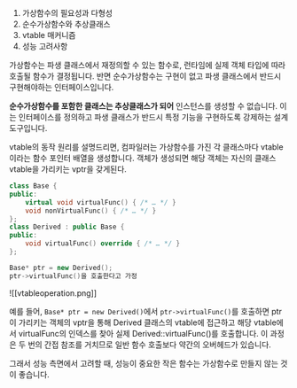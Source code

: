 
1. 가상함수의 필요성과 다형성
2. 순수가상함수와 추상클래스
3. vtable 매커니즘
4. 성능 고려사항

가상함수는 파생 클래스에서 재정의할 수 있는 함수로, 런타임에 실제 객체 타입에 따라 호출될 함수가 결정됩니다. 반면 순수가상함수는 구현이 없고 파생 클래스에서 반드시 구현해야하는 인터페이스입니다.

**순수가상함수를 포함한 클래스는 추상클래스가 되어** 인스턴스를 생성할 수 없습니다. 이는 인터페이스를 정의하고 파생 클래스가 반드시 특정 기능을 구현하도록 강제하는 설계 도구입니다.

vtable의 동작 원리를 설명드리면, 컴파일러는 가상함수를 가진 각 클래스마다 vtable이라는 함수 포인터 배열을 생성합니다. 객체가 생성되면 해당 객체는 자신의 클래스 vtable을 가리키는 vptr을 갖게된다.


```cpp
class Base {
public:
    virtual void virtualFunc() { /* … */ }
    void nonVirtualFunc() { /* … */ }
};
class Derived : public Base {
public:
    void virtualFunc() override { /* … */ }
};

Base* ptr = new Derived();
ptr->virtualFunc()을 호출한다고 가정
```

![[vtableoperation.png]]





예를 들어, `Base* ptr = new Derived()`에서 `ptr->virtualFunc()`를 호출하면 ptr이 가리키는 객체의 vptr을 통해 Derived 클래스의 vtable에 접근하고 해당 vtable에서 virtualFunc의 인덱스를 찾아 실제 Derived::virtualFunc()를 호출합니다. 이 과정은 두 번의 간접 참조를 거치므로 일반 함수 호출보다 약간의 오버헤드가 있습니다.

그래서 성능 측면에서 고려할 때, 성능이 중요한 작은 함수는 가상함수로 만들지 않는 것이 좋습니다.

